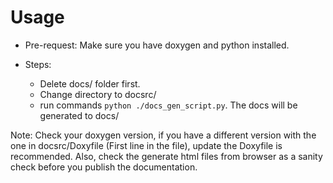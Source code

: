 # Usage

- Pre-request: Make sure you have doxygen and python installed.

- Steps:
  - Delete docs/ folder first.
  - Change directory to docsrc/
  - run commands `python ./docs_gen_script.py`. The docs will be generated to docs/

Note: Check your doxygen version, if you have a different version with the one in docsrc/Doxyfile (First line in the file), update the Doxyfile is recommended. Also, check the generate html files from browser as a sanity check before you publish the documentation.
